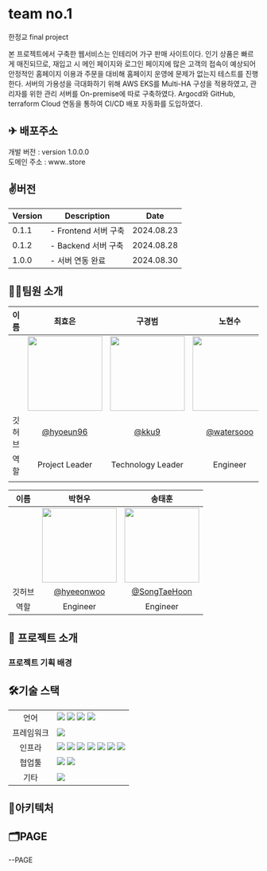 # team no.1
한정교 final project 

본 프로젝트에서 구축한 웹서비스는 인테리어 가구 판매 사이트이다. 인기 상품은 빠르게 매진되므로, 재입고 시 메인 페이지와 로그인 페이지에 많은 고객의 접속이 예상되어 안정적인 홈페이지 이용과 주문을 대비해 홈페이지 운영에 문제가 없는지 테스트를 진행한다. 서버의 가용성을 극대화하기 위해 AWS EKS를 Multi-HA 구성을 적용하였고, 관리자를 위한 관리 서버를 On-premise에 따로 구축하였다. Argocd와 GitHub, terraform Cloud 연동을 통하여 CI/CD 배포 자동화를 도입하였다.


## ✈ 배포주소

개발 버전 : version 1.0.0.0 </br>
도메인 주소 : www..store </br>

## ✌️버전
| Version | Description | Date |
| --- | --- | --- |
| 0.1.1 | - Frontend 서버 구축 | 2024.08.23 |
| 0.1.2 | - Backend 서버 구축 | 2024.08.28 |
| 1.0.0 | - 서버 연동 완료 | 2024.08.30 |



## 🧑‍💻팀원 소개

| 이름 | 최효은 | 구경범 | 노현수 |
| :------------: | :------------: | :------------: | :------------: |
|  | <img src="https://avatars.githubusercontent.com/u/174424101?v=4" width="150" /> | <img src="https://avatars.githubusercontent.com/u/174182609?v=4" width="150" /> | <img src="https://avatars.githubusercontent.com/u/175070823?v=4" width="150" /> |
| 깃허브 | [@hyoeun96](https://github.com/hyoeun96) | [@kku9](https://github.com/kku9) | [@watersooo](https://github.com/watersooo) |
| 역할 | Project Leader | Technology Leader| Engineer|
|  |  |  |  |  |  |

| 이름 | 박현우 | 송태훈 |
| :------------: | :------------: | :------------: |
|  | <img src="https://avatars.githubusercontent.com/u/96418737?v=4" width="150" />| <img src="https://avatars.githubusercontent.com/u/106800250?v=4" width="150" /> |
| 깃허브 | [@hyeeonwoo](https://github.com/hyeeonwoo) | [@SongTaeHoon](https://github.com/SongTaeHoon) |
| 역할 | Engineer | Engineer |



## 📌 프로젝트 소개


### 프로젝트 기획 배경



## 🛠기술 스택

<table>
<tr>
 <td align="center">언어</td>
 <td>
  <img src="https://img.shields.io/badge/JavaScript-F7DF1E?style=for-the-badge&logo=JavaScript&logoColor=ffffff"/>
  <img src="https://img.shields.io/badge/Java-orange?style=for-the-badge&logo=Java&logoColor=white"/>
  <img src="https://img.shields.io/badge/html5-E34F26?style=for-the-badge&logo=html5&logoColor=white"> 	 
  <img src="https://img.shields.io/badge/css-1572B6?style=for-the-badge&logo=css3&logoColor=white"/>
 </td>
</tr>
	
<tr>
 <td align="center">프레임워크</td>
 <td>
  <img src="https://img.shields.io/badge/Spring-6DB33F?style=for-the-badge&logo=Spring&logoColor=ffffff"/> 
</tr>

<tr>
 <td align="center">인프라</td>
 <td>
  <img src="https://img.shields.io/badge/MariaDB-003545?style=for-the-badge&logo=mariadb&logoColor=white"/>
  <img src="https://img.shields.io/badge/tomcat-F8DC75?style=for-the-badge&logo=apachetomcat&logoColor=black">
	<img src="https://img.shields.io/badge/nginx-009639?style=for-the-badge&logo=nginx&logoColor=white">
  <img src="https://img.shields.io/badge/docker-2496ED?style=for-the-badge&logo=docker&logoColor=ffffff"/>
  <img src="https://img.shields.io/badge/linux-FCC624?style=for-the-badge&logo=linux&logoColor=black">
  <img src="https://img.shields.io/badge/oracle-F80000?style=for-the-badge&logo=oracle&logoColor=white">
  <img src="https://img.shields.io/badge/AWS-%23FF9900.svg?style=for-the-badge&logo=amazon-aws&logoColor=white"/>
  
  
<tr>
 <td align="center">협업툴</td>
 <td>
    <img src="https://img.shields.io/badge/Git-F05032?style=for-the-badge&logo=Git&logoColor=white"/>
    <img src="https://img.shields.io/badge/GitHub-181717?style=for-the-badge&logo=GitHub&logoColor=white"/>

   
 </td>
</tr>
<tr>
 <td align="center">기타</td>
 <td>
    <img src="https://img.shields.io/badge/Notion-000000?style=for-the-badge&logo=Notion&logoColor=white"/> 
</tr>
</table>

## 🧱아키텍처








## 🗂PAGE
--PAGE



